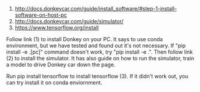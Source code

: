 1. http://docs.donkeycar.com/guide/install_software/#step-1-install-software-on-host-pc
2. http://docs.donkeycar.com/guide/simulator/
3. https://www.tensorflow.org/install

Follow link (1) to install Donkey on your PC. It says to use conda environment, but we have tested and found out it's not necessary. If "pip install -e .[pc]" command doesn't work, try "pip install -e .". Then follow link (2) to install the simulator. It has also guide on how to run the simulator, train a model to drive Donkey car down the page. 

Run pip install tensorflow to install tensorflow (3). If it didn't work out, you can try install it on conda enviornment.